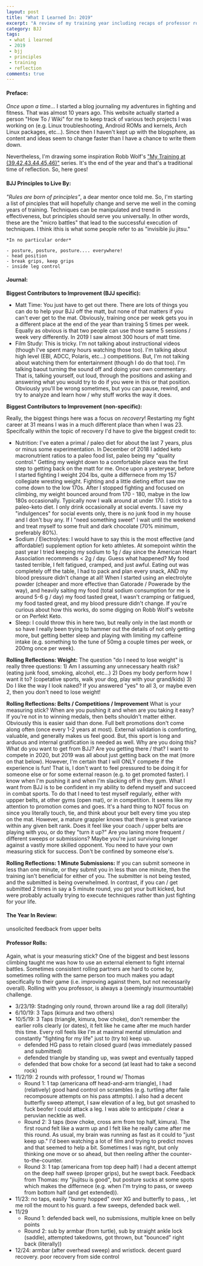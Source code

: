 ```yaml
---
layout: post
title: "What I Learned In: 2019"
excerpt: "A review of my training year including recaps of professor rolls and training / technical principles learned."
category: BJJ
tags:
 - what i learned
 - 2019
 - bjj
 - principles
 - training
 - reflection
comments: true
---
```


#### Preface:

*Once upon a time...* I started a blog journaling my adventures in fighting and fitness.  That was almost 10 years ago.  This website actually started a person "How To / Wiki" for me to keep track of various tech projects I was working on (e.g. Linux troubleshooting, Android ROMs and kernels, Arch Linux packages, etc...).  Since then I haven't kept up with the blogsphere, as content and ideas seem to change faster than I have a chance to write them down.

Nevertheless, I'm drawing some inspiration Robb Wolf's ["My Training at (39,42,43,44,45,46)"](https://robbwolf.com/2018/02/28/my-training-at-46/) series.  It's the end of the year and that's a traditional time of reflection.  So, here goes!

#### BJJ Principles to Live By:

*"Rules are born of principles"*, a dear mentor once told me.  So, I'm starting a list of pinciples that will hopefully change and serve me well in the coming years of training.  Techniques can be manipulated and trend in effectiveness, but principles should serve you universally.  In other words, these are the "micro battles" that lead to the successful execution of techniques.  I think ithis is what some people refer to as "invisible jiu jitsu."

```
*In no particular order*

- posture, posture, posture.... everywhere!
- head position
- break grips, keep grips
- inside leg control
```

#### Journal:

**Biggest Contributors to Improvement (BJJ specific):**

- Matt Time:  You just have to get out there.  There are lots of things you can do to help your BJJ off the matt, but none of that matters if you can't ever get to the mat.  Obviously, training once per week gets you in a different place at the end of the year than training 5 times per week.  Equally as obvious is that two people can use those same 5 sessions / week very differently.  In 2019 I saw almost 300 hours of matt time.
- Film Study:  This is tricky.  I'm not talking about instructional videos (though I've spent many hours watching those too).  I'm talking about high level (EBI, ADCC, Polaris, etc...) competitions.  But, I'm not talking about watching them for entertainment (though I do do that too).  I'm talking baout turning the sound off and doing your own commentary.  That is, talking yourself, out loud, through the positions and asking and answering what you would try to do if you were in this or that position.  Obviously you'll be wrong sometimes, but you can pause, rewind, and try to analyze and learn how / why stuff works the way it does.


**Biggest Contributors to Improvement (non-specific):**

Really, the biggest things here was a focus on *recovery*!  Restarting my fight career at 31 means I was in a much different place than when I was 23.  Specifcally within the topic of recovery I'd have to give the biggest credit to:

- Nutrition:  I've eaten a primal / paleo diet for about the last 7 years, plus or minus some experimentation.  In December of 2018 I added keto macronutrient ratios to a paleo food list, paleo being my "quality control."  Getting my weight down to a comfortable place was the first step to getting back on the matt for me.  Once upon a yesteryear, before I started fighting I weight 204 lbs, quite a differnece from my 157 collegiate wresting weight.  Fighting and a little dieting effort saw me come down to the low 170s.  After I stopped fighting and focused on climbing, my weight bounced around from 170 - 180, mabye in the low 180s occasionally.  Typically now I walk around at under 170.  I stick to a paleo-keto diet.  I only drink occasionally at social events.  I save my "indulgences" for social events only, there is no junk food in my house and I don't buy any.  If I "need something sweet" I wait until the weekend and treat myself to some fruit and dark chocolate (70% minimum, preferably 80%).
- Sodium / Electrolytes:  I would have to say this is the most effective (and affordable!) supplement option for keto athletes.  At somepoint wihtin the past year I tried keeping my sodium to 1g / day since the American Heart Association recommends < 2g / day.  Guess what happened?  My food tasted terrible, I felt fatigued, cramped, and just awful.  Eating out was completely off the table, I had to pack and plan every snack, AND my blood pressure didn't change at all!  When I started using an electrolyte powder (cheaper and more effective than Gatorade / Powerade by the way), and heavily salting my food (total sodium consumption for me is around 5-6 g / day) my food tasted great, I wasn't cramping or fatigued, my food tasted great, and my blood pressure didn't change.  If you're curious about how this works, do some digging on Robb Wolf's website or on Perfekt Keto.
- Sleep:  I could throw this in here two, but really only in the last month or so have I really been trying to hammer out the details of not only getting more, but getting better sleep and playing with limiting my caffeine intake (e.g. something to the tune of 50mg a couple times per week, or 200mg once per week).

**Rolling Reflections: Weight:** The question "do I need to lose weight" is really three questions:  1) Am I assuming any unnecessary health risk? (eating junk food, smoking, alcohol, etc...) 2) Does my body perform how I want it to? (copetative sports, walk your dog, play with your grand/kids) 3) Do I like the way I look naked?  If you answered "yes" to all 3, or maybe even 2, then you don't need to lose weight!

**Rolling Reflections:  Belts / Competitions / Improvement**  What is your measuring stick?  When are you pushing it and when are you taking it easy?  If you're not in to winning medals, then belts shouldn't matter either.  Obviously this is easier said than done.  Full belt promotions don't come along often (once every 1-2 years at most).  External validation is comforting, valuable, and generally makes us feel good.  But, this sport is long and arduous and internal gratification is needed as well.  Why are you doing this?  What do you want to get from BJJ?  Are you getting there / that?  I want to compete in 2020, but 2019 was all about just getting back on the mat (more on that below).  However, I'm certain that I will ONLY compete if the experience is fun!  That is, I don't want to feel pressured to be doing it for someone else or for some external reason (e.g. to get promoted faster).  I know when I'm pushing it and when I'm slacking off in they gym.  What I want from BJJ is to be confident in my ability to defend myself and succeed in combat sports.  To do that I need to test myself regularly, either with uppper belts, at other gyms (open mat), or in competition.  It seems like my attention to promotion comes and goes.  It's a hard thing to NOT focus on since you literally touch, tie, and think about your belt every time you step on the mat.  However, a mature grappler knows that there is great variance within any given belt rank.  Does it feel like your coach / upper belts are playing with you, or do they "turn it up?"  Are you laning  more frequent / different sweeps or submissions?  Maybe you're just surviving longer against a vastly more skilled opponent.  You need to have your own measuring stick for success.  Don't be confined by someone else's.

**Rolling Reflections:  1 Minute Submissions:**  If you can submit someone in less than one minute, or they submit you in less than one minute, then the training isn't beneficial for either of you.  The submitter is not being tested, and the submitted is being overwhelmed.  In contrast, if you can / get submitted 2 times in say a 5 minute round, you got your butt kicked, but were probably actually trying to execute techniques rather than just fighting for your life.


#### The Year In Review:

unsolicited feedback from upper belts

      
#### Professor Rolls:

Again, what is your measuring stick?  One of the biggest and best lessons climbing taught me was how to use an external element to fight internal battles.  Sometimes consistent rolling partners are hard to come by, sometimes rolling with the same person too much makes you adapt specifically to their game (i.e. improving against them, but not necessarily overall).  Rolling with you professor, is always a (seemingly insurmountable) challenge.

- 3/23/19:  Stadnging only round, thrown around like a rag doll (literally)
- 6/10/19:  3 Taps (kimura and two others)
- 10/5/19:  3 Taps (triangle, kimura, bow choke), don't remember the earlier rolls clearly (or dates), it felt like he came after me much harder this time.  Every roll feels like I'm at maximal mental stimulation and constantly "fighting for my life" just to (try to) keep up.
  - defended HG pass to retain closed guard (was immediately passed and submitted)
  - defended triangle by standing up, was swept and eventually tapped
  - defended that bow choke for a second (at least had to take a second rock)
- 11/2/19:  2 rounds with professor, 1 round w/ Thomas
  - Round 1: 1 tap (americana off head-and-arm triangle), I had (relatively) good hand control on scrambles (e.g. turtling after faile recomposure attempts on his pass attmpts).  I also had a decent butterfly sweep attempt, I saw elevation of a leg, but got smashed to fuck beofer I could attack a leg.  I was able to anticipate / clear a peruvian necktie as well.
  - Round 2: 3 taps (bow choke, cross arm from top half, kimura).  The first round felt like a warm up and I felt like he really came after me this round.  As usual, my brain was running as fast as it could to "just keep up."  I'd been watching a lot of film and trying to predict moves and that seemed to help a bit.  Sometimes I was right, but only thinking one move or so ahead, but then reeling afther the counter-to-the-counter.
  - Round 3: 1 tap (americana from top deep half) I had a decent attempt on the deep half sweep (proper grips), but he swept back.  Feedback from Thomas:  my "jiujitsu is good", but posture sucks at some spots which makes the differnece (e.g. when I'm trying to pass, or sweep from bottom half (and get extended)).
- 11/23:  no taps, easily "bunny hopped" over XG and butterfly to pass, , let me roll the mount to his guard. a few sweeps, defended back well.
- 11/29
  - Round 1:  defended back well, no submissions, multiple knee on belly points
  - Round 2:  sub by armbar (from turtle), sub by straight ankle lock (saddle), attempted takedowns, got thrown, but "bounced" right back (literally))
- 12/24: armbar (after overhead sweep) and wristlock.  decent guard recovery.  poor recovery from side control
